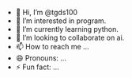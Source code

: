 - 👋 Hi, I’m @tgds100
- 👀 I’m interested in program.
- 🌱 I’m currently learning python.
- 💞️ I’m looking to collaborate on ai.
- 📫 How to reach me ...
- 😄 Pronouns: ...
- ⚡ Fun fact: ...

<!---
jackox77/jackox77 is a ✨ special ✨ repository because its `README.md` (this file) appears on your GitHub profile.
You can click the Preview link to take a look at your changes.
--->
